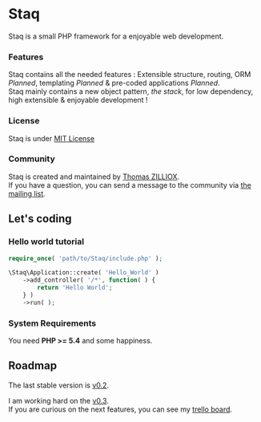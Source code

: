 Staq
======
Staq is a small PHP framework for a enjoyable web development.

### Features

Staq contains all the needed features : Extensible structure, routing, ORM *Planned*, templating *Planned* & pre-coded applications *Planned*. <br>
Staq mainly contains a new object pattern, *the stack*, for low dependency, high extensible & enjoyable development !

### License

Staq is under [MIT License](http://opensource.org/licenses/MIT)

### Community

Staq is created and maintained by [Thomas ZILLIOX](http://zilliox.me). <br>
If you have a question, you can send a message to the community via [the mailing list](mailto:staq-project@googlegroups.com). 



Let's coding
--------

### Hello world tutorial 

```php
require_once( 'path/to/Staq/include.php' );

\Staq\Application::create( 'Hello_World' )
    ->add_controller( '/*', function( ) {
        return 'Hello World';
    } )
    ->run( );
```

### System Requirements
You need **PHP >= 5.4** and some happiness.



Roadmap
--------
The last stable version is [v0.2](https://github.com/Pixel418/Staq/tree/v0.2).

I am working hard on the [v0.3](https://github.com/Pixel418/Staq/tree/v0.3). <br>
If you are curious on the next features, you can see my [trello board](https://trello.com/board/staq/50de3fe18942735c620000a9).
